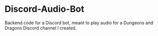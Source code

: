 # Discord-Audio-Bot
Backend code for a Discord bot, meant to play audio for a Dungeons and Dragons Discord channel I created.
